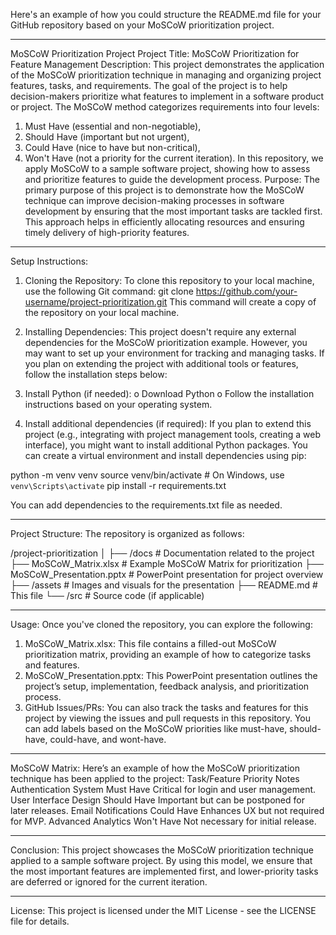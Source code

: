 Here's an example of how you could structure the README.md file for your GitHub repository based on your MoSCoW prioritization project.
________________________________________
MoSCoW Prioritization Project
Project Title: MoSCoW Prioritization for Feature Management
Description:
This project demonstrates the application of the MoSCoW prioritization technique in managing and organizing project features, tasks, and requirements. The goal of the project is to help decision-makers prioritize what features to implement in a software product or project. The MoSCoW method categorizes requirements into four levels:
1.	Must Have (essential and non-negotiable),
2.	Should Have (important but not urgent),
3.	Could Have (nice to have but non-critical),
4.	Won't Have (not a priority for the current iteration).
In this repository, we apply MoSCoW to a sample software project, showing how to assess and prioritize features to guide the development process.
Purpose:
The primary purpose of this project is to demonstrate how the MoSCoW technique can improve decision-making processes in software development by ensuring that the most important tasks are tackled first. This approach helps in efficiently allocating resources and ensuring timely delivery of high-priority features.
________________________________________
Setup Instructions:
1. Cloning the Repository:
To clone this repository to your local machine, use the following Git command:
git clone https://github.com/your-username/project-prioritization.git
This command will create a copy of the repository on your local machine.

3. Installing Dependencies:
This project doesn't require any external dependencies for the MoSCoW prioritization example. However, you may want to set up your environment for tracking and managing tasks. If you plan on extending the project with additional tools or features, follow the installation steps below:
1.	Install Python (if needed):
o	Download Python
o	Follow the installation instructions based on your operating system.
2.	Install additional dependencies (if required):
If you plan to extend this project (e.g., integrating with project management tools, creating a web interface), you might want to install additional Python packages.
You can create a virtual environment and install dependencies using pip:

python -m venv venv
source venv/bin/activate  # On Windows, use `venv\Scripts\activate`
pip install -r requirements.txt

You can add dependencies to the requirements.txt file as needed.
________________________________________
Project Structure:
The repository is organized as follows:

/project-prioritization
│
├── /docs                    # Documentation related to the project
├── MoSCoW_Matrix.xlsx        # Example MoSCoW Matrix for prioritization
├── MoSCoW_Presentation.pptx  # PowerPoint presentation for project overview
├── /assets                  # Images and visuals for the presentation
├── README.md                # This file
└── /src                     # Source code (if applicable)

________________________________________
Usage:
Once you've cloned the repository, you can explore the following:
1.	MoSCoW_Matrix.xlsx: This file contains a filled-out MoSCoW prioritization matrix, providing an example of how to categorize tasks and features.
2.	MoSCoW_Presentation.pptx: This PowerPoint presentation outlines the project’s setup, implementation, feedback analysis, and prioritization process.
3.	GitHub Issues/PRs: You can also track the tasks and features for this project by viewing the issues and pull requests in this repository. You can add labels based on the MoSCoW priorities like must-have, should-have, could-have, and wont-have.
________________________________________
MoSCoW Matrix:
Here’s an example of how the MoSCoW prioritization technique has been applied to the project:
Task/Feature	Priority	Notes
Authentication System	Must Have	Critical for login and user management.
User Interface Design	Should Have	Important but can be postponed for later releases.
Email Notifications	Could Have	Enhances UX but not required for MVP.
Advanced Analytics	Won't Have	Not necessary for initial release.
________________________________________
Conclusion:
This project showcases the MoSCoW prioritization technique applied to a sample software project. By using this model, we ensure that the most important features are implemented first, and lower-priority tasks are deferred or ignored for the current iteration.
________________________________________
License:
This project is licensed under the MIT License - see the LICENSE file for details.


